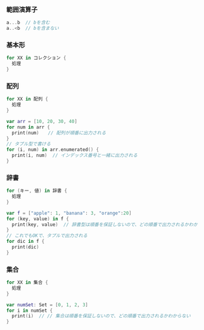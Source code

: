 ### 範囲演算子
``` swift
a...b  // bを含む
a..<b  // bを含まない
```

### 基本形
``` swift
for XX in コレクション {
  処理
}
```
### 配列
``` swift
for XX in 配列 {
  処理
}

var arr = [10, 20, 30, 40]
for num in arr {
  print(num)　　// 配列が順番に出力される
}
// タプル型で書ける
for (i, num) in arr.enumerated() {
  print(i, num)  // インデックス番号と一緒に出力される
}
```

### 辞書
``` swift
for (キー, 値) in 辞書 {
  処理
}

var f = ["apple": 1, "banana": 3, "orange":20]
for (key, value) in f {
  print(key, value)  // 辞書型は順番を保証しないので、どの順番で出力されるかわからない
}
// これでもOKで、タプルで出力される
for dic in f {
  print(dic)  
}
```

### 集合
``` swift
for XX in 集合 {
  処理
}

var numSet: Set = [0, 1, 2, 3]
for i in numSet {
  print(i)  // // 集合は順番を保証しないので、どの順番で出力されるかわからない
}

```
